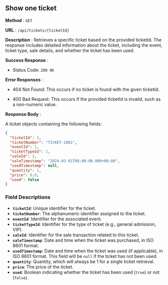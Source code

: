 ## Show one ticket

**Method** : `GET`

**URL** : `/api/tickets/{ticketId}`

**Description** : Retrieves a specific ticket based on the provided ticketId. The response includes detailed information about the ticket, including the event, ticket type, sale details, and whether the ticket has been used.

**Success Response** :

- Status Code: `200 OK`

**Error Responses** :

- 404 Not Found: This occurs if no ticket is found with the given ticketId.

- 400 Bad Request: This occurs if the provided ticketId is invalid, such as a non-numeric value.

**Response Body** : 

A ticket objects containing the following fields:

```json
{
  "ticketId": 1,
  "ticketNumber": "TICKET-1001",
  "eventId": 1,
  "ticketTypeId": 1,
  "saleId": 2,
  "saleTimestamp": "2024-03-01T08:00:00.000+00:00",
  "usedTimestamp": null,
  "quantity": 1,
  "price": 0.0,
  "used": false
}

```

### Field Descriptions
- **`ticketId`**: Unique identifier for the ticket.
- **`ticketNumber`**: The alphanumeric identifier assigned to the ticket.
- **`eventId`**: Identifier for the associated event.
- **`ticketTypeId`**: Identifier for the type of ticket (e.g., general admission, VIP).
- **`saleId`**: Identifier for the sale transaction related to this ticket.
- **`saleTimestamp`**: Date and time when the ticket was purchased, in ISO 8601 format.
- **`usedTimestamp`**: Date and time when the ticket was used (if applicable), in ISO 8601 format. This field will be `null` if the ticket has not been used.
- **`quantity`**: Quantity, which will always be 1 for a single ticket retrieval.
- **`price`**: The price of the ticket.
- **`used`**: Boolean indicating whether the ticket has been used (`true`) or not (`false`).